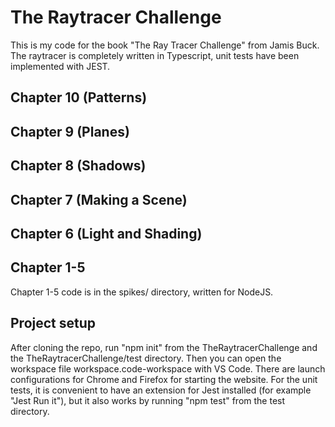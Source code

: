 # The Raytracer Challenge
This is my code for the book "The Ray Tracer Challenge" from Jamis Buck.
The raytracer is completely written in Typescript, unit tests have been
implemented with JEST.


## Chapter 10 (Patterns)

## Chapter 9 (Planes)


## Chapter 8 (Shadows)

## Chapter 7 (Making a Scene)

## Chapter 6 (Light and Shading) 

## Chapter 1-5
Chapter 1-5 code is in the spikes/ directory, written for NodeJS. 


## Project setup
After cloning the repo, run "npm init" from the TheRaytracerChallenge and the 
TheRaytracerChallenge/test directory. Then you can open the workspace file
workspace.code-workspace with VS Code. There are launch configurations
for Chrome and Firefox for starting the website.
For the unit tests, it is convenient to have an extension for Jest installed
(for example "Jest Run it"), but it also works by running "npm test"
from the test directory.
